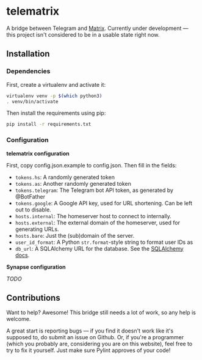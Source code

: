 # telematrix

A bridge between Telegram and [Matrix](http://matrix.org/). Currently under development — this project isn't considered to be in a usable state right now.

## Installation
### Dependencies

First, create a virtualenv and activate it:

```bash
virtualenv venv -p $(which python3)
. venv/bin/activate
```

Then install the requirements using pip:

```bash
pip install -r requirements.txt
```

### Configuration
**telematrix configuration**

First, copy config.json.example to config.json. Then fill in the fields:

* `tokens.hs`: A randomly generated token
* `tokens.as`: Another randomly generated token
* `tokens.telegram`: The Telegram bot API token, as generated by @BotFather
* `tokens.google`: A Google API key, used for URL shortening. Can be left out to disable.
* `hosts.internal`: The homeserver host to connect to internally.
* `hosts.external`: The external domain of the homeserver, used for generating URLs.
* `hosts.bare`: Just the (sub)domain of the server.
* `user_id_format`: A Python `str.format`-style string to format user IDs as
* `db_url`: A SQLAlchemy URL for the database. See the [SQLAlchemy docs](http://docs.sqlalchemy.org/en/latest/core/engines.html).

**Synapse configuration**

*TODO*

## Contributions

Want to help? Awesome! This bridge still needs a lot of work, so any help is welcome.

A great start is reporting bugs — if you find it doesn't work like it's supposed to, do submit an issue on Github. Or, if you're a programmer (which you probably are, considering you are on this website), feel free to try to fix it yourself. Just make sure Pylint approves of your code!
